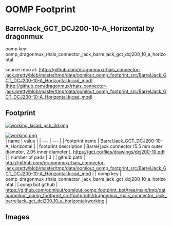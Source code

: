 # OOMP Footprint  
## BarrelJack_GCT_DCJ200-10-A_Horizontal  by dragonmux  
  
oomp key: oomp_dragonmux_rhais_connector_jack_barreljack_gct_dcj200_10_a_horizontal  
  
source repo at: [http://github.com/dragonmux/rhais_connector-jack.pretty/blob/master/tmp/data/oomlout_oomp_footprint_src/BarrelJack_GCT_DCJ200-10-A_Horizontal.kicad_mod](http://github.com/dragonmux/rhais_connector-jack.pretty/blob/master/tmp/data/oomlout_oomp_footprint_src/BarrelJack_GCT_DCJ200-10-A_Horizontal.kicad_mod)  
## Footprint  
  
[![working_kicad_pcb_3d.png](working_kicad_pcb_3d_600.png)](working_kicad_pcb_3d.png)  
  
[![working.png](working_600.png)](working.png)  
| name | value | 
| --- | --- | 
| footprint name | BarrelJack_GCT_DCJ200-10-A_Horizontal | 
| footprint description | Barrel jack connector (5.5 mm outer diameter, 2.05 inner diameter ), https://gct.co/files/drawings/dcj200-10.pdf | 
| number of pads | 3 | 
| github path | http://github.com/dragonmux/rhais_connector-jack.pretty/blob/master/tmp/data/oomlout_oomp_footprint_src/BarrelJack_GCT_DCJ200-10-A_Horizontal.kicad_mod | 
| oomp key | oomp_dragonmux_rhais_connector_jack_barreljack_gct_dcj200_10_a_horizontal | 
| oomp bot github | https://github.com/oomlout/oomlout_oomp_footprint_bot/tree/main/tmp/data/oomlout_oomp_footprint_src/footprints/dragonmux_rhais_connector_jack_barreljack_gct_dcj200_10_a_horizontal/working | 
## Images  

